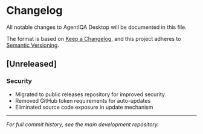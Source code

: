 # Changelog

All notable changes to AgentIQA Desktop will be documented in this file.

The format is based on [Keep a Changelog](https://keepachangelog.com/en/1.0.0/),
and this project adheres to [Semantic Versioning](https://semver.org/spec/v2.0.0.html).

## [Unreleased]

### Security
- Migrated to public releases repository for improved security
- Removed GitHub token requirements for auto-updates
- Eliminated source code exposure in update mechanism

---

*For full commit history, see the main development repository.*
